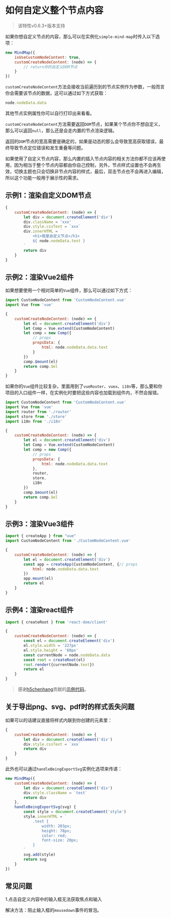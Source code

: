 # 如何自定义整个节点内容

> 该特性v0.6.3+版本支持

如果你想自定义节点的内容，那么可以在实例化`simple-mind-map`时传入以下选项：

```js
new MindMap({
    isUseCustomNodeContent: true,
    customCreateNodeContent: (node) => {
        // return你的自定义DOM节点
    }
})
```

`customCreateNodeContent`方法会接收当前遍历到的节点实例作为参数，一般而言你会需要该节点的数据，这可以通过如下方式获取：

```js
node.nodeData.data
```

其他节点实例属性你可以自行打印出来看看。

`customCreateNodeContent`方法需要返回`DOM`节点，如果某个节点你不想自定义，那么可以返回`null`，那么还是会走内置的节点渲染逻辑。

返回的`DOM`节点的宽高需要是确定的，如果是动态的那么会导致宽高获取错误，最终导致节点定位错误和发生重叠等问题。

如果使用了自定义节点内容，那么内置的插入节点内容的相关方法你都不应该再使用，因为相当于整个节点内容都由你自己控制，另外，节点样式设置也不会再生效，切换主题也只会切换非节点内容的样式，最后，双击节点也不会再进入编辑，所以这个功能一般用于展示性的需求。

## 示例1：渲染自定义DOM节点

```js
{
    customCreateNodeContent: (node) => {
        let div = document.createElement('div')
        div.className = 'xxx'
        div.style.cssText = `xxx`
        div.innerHTML = `
            <h1>我是自定义节点</h1>
            ${ node.nodeData.text }
        `
        return div
    }
}
```

## 示例2：渲染Vue2组件

如果想要使用一个相对简单的`Vue`组件，那么可以通过如下方式：

```js
import CustomNodeContent from 'CustomNodeContent.vue'
import Vue from 'vue'

{
    customCreateNodeContent: (node) => {
        let el = document.createElement('div')
        let Comp = Vue.extend(CustomNodeContent)
        let comp = new Comp({
            // props
            propsData: {
                html: node.nodeData.data.text
            }
        })
        comp.$mount(el)
        return comp.$el
    }
}
```

如果你的`Vue`组件比较复杂，里面用到了`vueRouter`、`vuex`、`i18n`等，那么要和你项目的入口组件一样，在实例化时要把这些内容也加载到组件内，不然会报错。

```js
import CustomNodeContent from 'CustomNodeContent.vue'
import Vue from 'vue'
import router from './router'
import store from './store'
import i18n from './i18n'

{
    customCreateNodeContent: (node) => {
        let el = document.createElement('div')
        let Comp = Vue.extend(CustomNodeContent)
        let comp = new Comp({
            // props
            propsData: {
                html: node.nodeData.data.text
            },
            router,
            store,
            i18n
        })
        comp.$mount(el)
        return comp.$el
    }
}
```

## 示例3：渲染Vue3组件

```js
import { createApp } from "vue"
import CustomNodeContent from './CustomNodeContent.vue'

{
    customCreateNodeContent: (node) => {
        let el = document.createElement('div')
        const app = createApp(CustomNodeContent, {// props
            html: node.nodeData.data.text
        })
        app.mount(el)
        return el
    }
}
```

## 示例4：渲染react组件

```js
import { createRoot } from 'react-dom/client'

{
    customCreateNodeContent: (node) => {
        const el = document.createElement('div')
        el.style.width = '227px'
        el.style.height = '60px'
        const currentNode = node.nodeData.data
        const root = createRoot(el)
        root.render({currentNode.text})
        return el
    }
}
```

> 感谢[h5chenhang](https://github.com/h5chenhang)贡献的[示例代码](https://github.com/wanglin2/mind-map/issues/192)。

## 关于导出png、svg、pdf时的样式丢失问题

如果可以的话建议直接将样式内联到你创建的元素里：

```js
{
    customCreateNodeContent: (node) => {
        let div = document.createElement('div')
        div.style.cssText = `xxx`
        return div
    }
}
```

此外也可以通过`handleBeingExportSvg`实例化选项来传递：

```js
new MindMap({
    customCreateNodeContent: (node) => {
        let div = document.createElement('div')
        div.style.className = `test`
        return div
    },
    handleBeingExportSvg(svg) {
        const style = document.createElement('style')
        style.innerHTML = `
            .test {
                width: 203px;
                height: 78px;
                color: red;
                font-size: 20px;
            }
        `
        svg.add(style)
        return svg
    }
})
```

## 常见问题

1.点击自定义内容中的输入框无法获取焦点和输入

解决方法：阻止输入框的`mousedown`事件的冒泡。